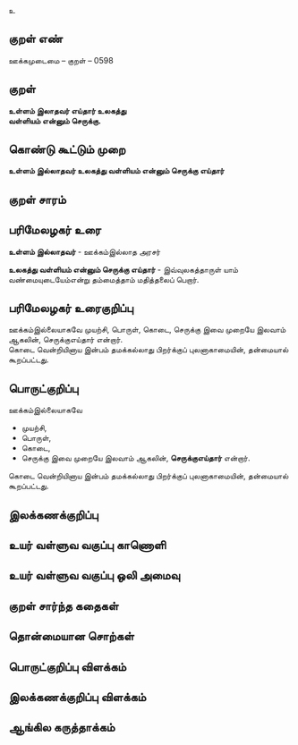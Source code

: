 உ

## குறள் எண் 

ஊக்கமுடைமை  – குறள் – 0598  

## குறள் 

**உள்ளம் இலாதவர் எய்தார் உலகத்து  
வள்ளியம் என்னும் செருக்கு.**    

## கொண்டு கூட்டும் முறை

**உள்ளம் இல்லாதவர் உலகத்து வள்ளியம் என்னும் செருக்கு எய்தார்**

## குறள் சாரம் 


## பரிமேலழகர் உரை

**உள்ளம் இல்லாதவர்** - ஊக்கம்இல்லாத அரசர்  

**உலகத்து வள்ளியம் என்னும் செருக்கு எய்தார்** - இவ்வுலகத்தாருள் யாம் வண்மையுடையேம்என்று தம்மைத்தாம் மதித்தலைப் பெறார்.   

## பரிமேலழகர் உரைகுறிப்பு   

ஊக்கம்இல்லையாகவே முயற்சி, பொருள், கொடை, செருக்கு இவை முறையே இலவாம் ஆகலின், செருக்குஎய்தார் என்றார்.  
கொடை வென்றியினாய இன்பம் தமக்கல்லாது பிறர்க்குப் புலனாகாமையின், தன்மையால் கூறப்பட்டது.  

## பொருட்குறிப்பு 

ஊக்கம்இல்லையாகவே  
* முயற்சி,  
* பொருள்,  
* கொடை,  
* செருக்கு இவை முறையே இலவாம் ஆகலின், **செருக்குஎய்தார்** என்றார்.  

கொடை வென்றியினாய இன்பம் தமக்கல்லாது பிறர்க்குப் புலனாகாமையின், தன்மையால் கூறப்பட்டது.  
## இலக்கணக்குறிப்பு  


## உயர் வள்ளுவ வகுப்பு காணொளி


## உயர் வள்ளுவ வகுப்பு ஒலி அமைவு 

 
## குறள் சார்ந்த கதைகள் 


## தொன்மையான சொற்கள்


## பொருட்குறிப்பு விளக்கம்


## இலக்கணக்குறிப்பு விளக்கம்


## ஆங்கில கருத்தாக்கம் 


